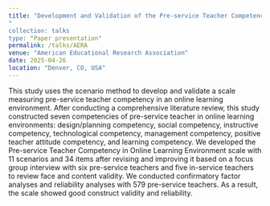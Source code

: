 ```yaml
---
title: "Development and Validation of the Pre-service Teacher Competency Scale in an Online Learning Environment using the Scenario Method"
"
collection: talks
type: "Paper presentation"
permalink: /talks/AERA
venue: "American Educational Research Association"
date: 2025-04-26
location: "Denver, CO, USA"
---
```


This study uses the scenario method to develop and validate a scale measuring pre-service teacher competency in an online learning environment. After conducting a comprehensive literature review, this study constructed seven competencies of pre-service teacher in online learning environments: design/planning competency, social competency, instructive competency, technological competency, management competency, positive teacher attitude competency, and learning competency. We developed the Pre-service Teacher Competency in Online Learning Environment scale with 11 scenarios and 34 items after revising and improving it based on a focus group interview with six pre-service teachers and five in-service teachers to review face and content validity. We conducted confirmatory factor analyses and reliability analyses with 579 pre-service teachers. As a result, the scale showed good construct validity and reliability.
